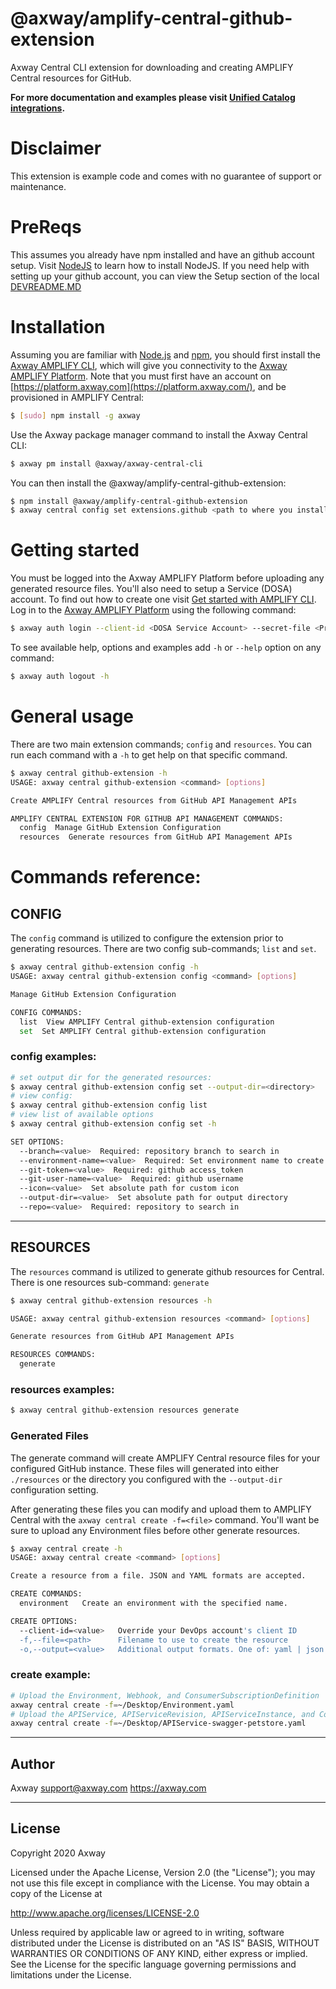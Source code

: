 # @axway/amplify-central-github-extension

Axway Central CLI extension for downloading and creating AMPLIFY Central resources for GitHub.

**For more documentation and examples please visit [Unified Catalog integrations](https://github.com/Axway/unified-catalog-integrations).**

# Disclaimer

This extension is example code and comes with no guarantee of support or maintenance.

# PreReqs

This assumes you already have npm installed and have an github account setup. Visit [NodeJS](https://nodejs.org/) to learn how to install NodeJS. If you need help with setting up your github account, you can view the Setup section of the local [DEVREADME.MD](DEVREADME.md)

# Installation

Assuming you are familiar with [Node.js](https://nodejs.org) and [npm](https://npmjs.com), you should first install the [Axway AMPLIFY CLI](https://www.npmjs.com/package/axway), which will give you connectivity to the [Axway AMPLIFY Platform](https://www.axway.com/en/products/amplify). Note that you must first have an account on [https://platform.axway.com](https://platform.axway.com/), and be provisioned in AMPLIFY Central:

```bash
$ [sudo] npm install -g axway
```

Use the Axway package manager command to install the Axway Central CLI:

```bash
$ axway pm install @axway/axway-central-cli
```

You can then install the @axway/amplify-central-github-extension:

```bash
$ npm install @axway/amplify-central-github-extension
$ axway central config set extensions.github <path to where you installed module>
```

# Getting started

You must be logged into the Axway AMPLIFY Platform before uploading any generated resource files. You'll also need to setup a Service (DOSA) account. To find out how to create one visit [Get started with AMPLIFY CLI](https://docs.axway.com/bundle/axway-open-docs/page/docs/central/cli_getstarted/index.html). Log in to the [Axway AMPLIFY Platform](https://www.axway.com/en/products/amplify) using the following command:

```bash
$ axway auth login --client-id <DOSA Service Account> --secret-file <Private Key>
```

To see available help, options and examples add `-h` or `--help` option on any command:

```bash
$ axway auth logout -h
```

# General usage

There are two main extension commands; `config` and `resources`. You can run each command with a `-h` to get help on that specific command.

```bash
$ axway central github-extension -h
USAGE: axway central github-extension <command> [options]

Create AMPLIFY Central resources from GitHub API Management APIs

AMPLIFY CENTRAL EXTENSION FOR GITHUB API MANAGEMENT COMMANDS:
  config  Manage GitHub Extension Configuration
  resources  Generate resources from GitHub API Management APIs
```

# Commands reference:

## CONFIG

The `config` command is utilized to configure the extension prior to generating resources. There are two config sub-commands; `list` and `set`.

```bash
$ axway central github-extension config -h
USAGE: axway central github-extension config <command> [options]

Manage GitHub Extension Configuration

CONFIG COMMANDS:
  list  View AMPLIFY Central github-extension configuration
  set  Set AMPLIFY Central github-extension configuration
```

### config examples:

```bash
# set output dir for the generated resources:
$ axway central github-extension config set --output-dir=<directory>
# view config:
$ axway central github-extension config list
# view list of available options
$ axway central github-extension config set -h

SET OPTIONS:
  --branch=<value>  Required: repository branch to search in
  --environment-name=<value>  Required: Set environment name to create
  --git-token=<value>  Required: github access_token
  --git-user-name=<value>  Required: github username
  --icon=<value>  Set absolute path for custom icon
  --output-dir=<value>  Set absolute path for output directory
  --repo=<value>  Required: repository to search in
```

---

## RESOURCES

The `resources` command is utilized to generate github resources for Central. There is one resources sub-command: `generate`

```bash
$ axway central github-extension resources -h

USAGE: axway central github-extension resources <command> [options]

Generate resources from GitHub API Management APIs

RESOURCES COMMANDS:
  generate
```

### resources examples:

```bash
$ axway central github-extension resources generate
```

### Generated Files

The generate command will create AMPLIFY Central resource files for your configured GitHub instance. These files will generated into either `./resources` or the directory you configured with the `--output-dir` configuration setting.

After generating these files you can modify and upload them to AMPLIFY Central with the `axway central create -f=<file>` command. You'll want be sure to upload any Environment files before other generate resources.

```bash
$ axway central create -h
USAGE: axway central create <command> [options]

Create a resource from a file. JSON and YAML formats are accepted.

CREATE COMMANDS:
  environment   Create an environment with the specified name.

CREATE OPTIONS:
  --client-id=<value>   Override your DevOps account's client ID
  -f,--file=<path>      Filename to use to create the resource
  -o,--output=<value>   Additional output formats. One of: yaml | json
```

### create example:

```bash
# Upload the Environment, Webhook, and ConsumerSubscriptionDefinition
axway central create -f=~/Desktop/Environment.yaml
# Upload the APIService, APIServiceRevision, APIServiceInstance, and ConsumerInstance
axway central create -f=~/Desktop/APIService-swagger-petstore.yaml
```

---

## Author

Axway <support@axway.com> https://axway.com

---

## License

Copyright 2020 Axway

Licensed under the Apache License, Version 2.0 (the "License");
you may not use this file except in compliance with the License.
You may obtain a copy of the License at

http://www.apache.org/licenses/LICENSE-2.0

Unless required by applicable law or agreed to in writing, software
distributed under the License is distributed on an "AS IS" BASIS,
WITHOUT WARRANTIES OR CONDITIONS OF ANY KIND, either express or implied.
See the License for the specific language governing permissions and
limitations under the License.
